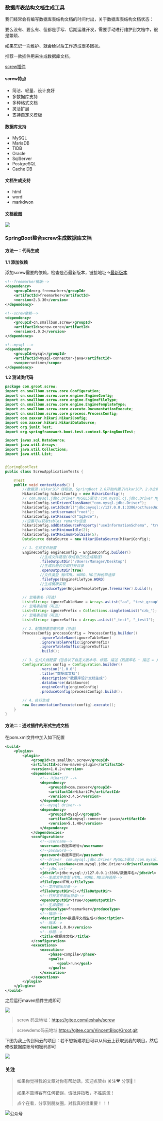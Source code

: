 ### 数据库表结构文档生成工具

我们经常会有编写数据库表结构文档的时间付出，关于数据库表结构文档状态：

要么没有、要么有、但都是手写、后期运维开发，需要手动进行维护到文档中，很是繁琐、

如果忘记一次维护、就会给以后工作造成很多困扰。

推荐一款插件用来生成数据库文档。

[screw插件](https://gitee.com/leshalv/screw )

####  screw特点

- 简洁、轻量、设计良好
- 多数据库支持
- 多种格式文档
- 灵活扩展
- 支持自定义模板

#### 数据库支持

-  MySQL
-  MariaDB
-  TIDB
-  Oracle
-  SqlServer
-  PostgreSQL
-  Cache DB

#### 文档生成支持

-  html
-  word
-  markdwon

####  文档截图

![](https://pic.downk.cc/item/5f23d3a714195aa594901762.png)

### SpringBoot整合screw生成数据库文档

#### 方法一：代码生成

**1.1 添加依赖**

添加screw需要的依赖，检查是否最新版本，链接地址->[最新版本](https://mvnrepository.com/artifact/cn.smallbun.screw/screw-core) 

```xml
<!--freemarker模版-->
<dependency>
    <groupId>org.freemarker</groupId>
    <artifactId>freemarker</artifactId>
    <version>2.3.30</version>
</dependency>
 
<!--screw依赖-->
<dependency>
    <groupId>cn.smallbun.screw</groupId>
    <artifactId>screw-core</artifactId>
    <version>1.0.2</version>
</dependency>

<!--mysql -->
<dependency>
    <groupId>mysql</groupId>
    <artifactId>mysql-connector-java</artifactId>
    <scope>runtime</scope>
</dependency>

```

**1.2 测试类代码**

```java
package com.groot.screw;
import cn.smallbun.screw.core.Configuration;
import cn.smallbun.screw.core.engine.EngineConfig;
import cn.smallbun.screw.core.engine.EngineFileType;
import cn.smallbun.screw.core.engine.EngineTemplateType;
import cn.smallbun.screw.core.execute.DocumentationExecute;
import cn.smallbun.screw.core.process.ProcessConfig;
import com.zaxxer.hikari.HikariConfig;
import com.zaxxer.hikari.HikariDataSource;
import org.junit.Test;
import org.springframework.boot.test.context.SpringBootTest;

import javax.sql.DataSource;
import java.util.Arrays;
import java.util.Collections;
import java.util.List;


@SpringBootTest
public class ScrewApplicationTests {

	@Test
	public void contextLoads() {
		//数据源：HikariCP 线程池, SpringBoot 2.0开始内置了HikariCP，2.0之前的版本需要引入依赖
		HikariConfig hikariConfig = new HikariConfig();
		// com.mysql.jdbc.Driver MySQL5驱动；com.mysql.cj.jdbc.Driver MySQL6之后的驱动
		hikariConfig.setDriverClassName("com.mysql.jdbc.Driver");
		hikariConfig.setJdbcUrl("jdbc:mysql://127.0.0.1:3306/oct?useUnicode=true&characterEncoding=UTF-8&serverTimezone=GMT%2B8");
		hikariConfig.setUsername("root");
		hikariConfig.setPassword("1q2w3e");
		//设置可以获取tables remarks信息
		hikariConfig.addDataSourceProperty("useInformationSchema", "true");
		hikariConfig.setMinimumIdle(2);
		hikariConfig.setMaximumPoolSize(5);
		DataSource dataSource = new HikariDataSource(hikariConfig);

		// 1、生成文件配置
		EngineConfig engineConfig = EngineConfig.builder()
				//生成文件路径(改成自己的生成路径)
				.fileOutputDir("/Users/Manager/Desktop")
				//生成后是否立即打开目录
				.openOutputDir(true)
				//文件类型 有HTML、WORD、MD三种枚举选择
				.fileType(EngineFileType.WORD)
				//生成模板实现
				.produceType(EngineTemplateType.freemarker).build();

		// 忽略表名（可选）
		List<String> ignoreTableName = Arrays.asList("aa", "test_group");
		// 忽略表前缀（可选）
		List<String> ignorePrefix = Collections.singletonList("czb_");
		// 忽略表后缀（可选）
		List<String> ignoreSuffix = Arrays.asList("_test", "_test1");

		// 2、配置想要忽略的表（可选）
		ProcessConfig processConfig = ProcessConfig.builder()
				.ignoreTableName(ignoreTableName)
				.ignoreTablePrefix(ignorePrefix)
				.ignoreTableSuffix(ignoreSuffix)
				.build();

		// 3、生成文档配置（包含以下自定义版本号、标题、描述（数据库名 + 描述 = 文件名）等配置连接）
		Configuration config = Configuration.builder()
				.version("1.0.0")
				.title("数据库文档")
				.description("数据库设计文档生成")
				.dataSource(dataSource)
				.engineConfig(engineConfig)
				.produceConfig(processConfig).build();

		// 4、执行生成
		new DocumentationExecute(config).execute();
	}
}
```

#### 方法二：通过插件的形式生成文档

 在pom.xml文件中加入如下配置 

```xml
<build>
    <plugins>
        <plugin>
            <groupId>cn.smallbun.screw</groupId>
            <artifactId>screw-maven-plugin</artifactId>
            <version>1.0.2</version>
            <dependencies>
                <!-- HikariCP -->
                <dependency>
                    <groupId>com.zaxxer</groupId>
                    <artifactId>HikariCP</artifactId>
                    <version>3.4.5</version>
                </dependency>
                <!--mysql driver-->
                <dependency>
                    <groupId>mysql</groupId>
                    <artifactId>mysql-connector-java</artifactId>
                    <version>5.1.48</version>
                </dependency>
            </dependencies>
            <configuration>
                <!--username-->
                <username>数据库帐号</username>
                <!--password-->
                <password>数据库密码</password>
                <!--driver  com.mysql.jdbc.Driver MySQL5驱动；com.mysql.cj.jdbc.Driver MySQL6之后的驱动-->
                <driverClassName>com.mysql.jdbc.Driver</driverClassName>
                <!--jdbc url-->
                <jdbcUrl>jdbc:mysql://127.0.0.1:3306/数据库名</jdbcUrl>
                <!--生成文件类型 HTML、WORD、MD三种选择-->
                <fileType>HTML</fileType>
                <!--文件输出目录-->
                <fileOutputDir>E:</fileOutputDir>
                <!--打开文件输出目录-->
                <openOutputDir>true</openOutputDir>
                <!--生成模板-->
                <produceType>freemarker</produceType>
                <!--描述-->
                <description>数据库文档生成</description>
                <!--版本-->
                <version>1.0.0</version>
                <!--标题-->
                <title>数据库文档</title>
            </configuration>
            <executions>
                <execution>
                    <phase>compile</phase>
                    <goals>
                        <goal>run</goal>
                    </goals>
                </execution>
            </executions>
        </plugin>
    </plugins>
</build>

```

 之后运行maven插件生成即可 

![](https://pic.downk.cc/item/5f23d3a714195aa594901760.png)

> screw 码云地址：https://gitee.com/leshalv/screw 



> screwdemo码云地址:https://gitee.com/VincentBlog/Groot.git

下图为我上传到码云的项目：若不想新建项目可以从码云上获取到我的项目，然后修改数据库账号和密码即可



![](https://pic.downk.cc/item/5f23d3a714195aa594901765.png)



### 关注

>如果你觉得我的文章对你有帮助话，欢迎点赞👍 关注❤️ 分享👥！
>
>如果本篇博客有任何错误，请批评指教，不胜感激！
>
>点个在看，分享到朋友圈，对我真的很重要！！！


![公众号](https://gitee.com/VincentBlog/image/raw/master/image/20211013200549.jpg)